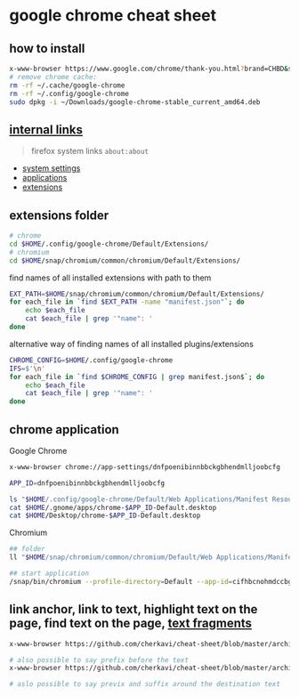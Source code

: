 # google chrome cheat sheet

## how to install 
```sh
x-www-browser https://www.google.com/chrome/thank-you.html?brand=CHBD&statcb=0&installdataindex=empty&defaultbrowser=0
# remove chrome cache: 
rm -rf ~/.cache/google-chrome
rm -rf ~/.config/google-chrome
sudo dpkg -i ~/Downloads/google-chrome-stable_current_amd64.deb
```

## [internal links](chrome://chrome-urls/)
> firefox system links `about:about`
* [system settings ](chrome://system/)  
* [applications](chrome://apps/)
* [extensions](chrome://extensions-internals/)

## extensions folder
```sh
# chrome
cd $HOME/.config/google-chrome/Default/Extensions/
# chromium
cd $HOME/snap/chromium/common/chromium/Default/Extensions/
```

find names of all installed extensions with path to them
```sh
EXT_PATH=$HOME/snap/chromium/common/chromium/Default/Extensions/
for each_file in `find $EXT_PATH -name "manifest.json"`; do
    echo $each_file
    cat $each_file | grep '"name": '
done
```

alternative way of finding names of all installed plugins/extensions
```sh
CHROME_CONFIG=$HOME/.config/google-chrome
IFS=$'\n'
for each_file in `find $CHROME_CONFIG | grep manifest.json$`; do
    echo $each_file
    cat $each_file | grep '"name": '
done
```
## chrome application 
Google Chrome
```sh
x-www-browser chrome://app-settings/dnfpoenibinnbbckgbhendmlljoobcfg

APP_ID=dnfpoenibinnbbckgbhendmlljoobcfg

ls "$HOME/.config/google-chrome/Default/Web Applications/Manifest Resources/$APP_ID"
cat $HOME/.gnome/apps/chrome-$APP_ID-Default.desktop
cat $HOME/Desktop/chrome-$APP_ID-Default.desktop
```

Chromium 
```sh
## folder
ll "$HOME/snap/chromium/common/chromium/Default/Web Applications/Manifest Resources/"

## start application
/snap/bin/chromium --profile-directory=Default --app-id=cifhbcnohmdccbgoicgdjpfamggdegmo
```

## link anchor, link to text, highlight text on the page, find text on the page, [text fragments](https://developer.mozilla.org/en-US/docs/Web/Text_fragments)
```sh
x-www-browser https://github.com/cherkavi/cheat-sheet/blob/master/architecture-cheat-sheet.md#:~:text=Architecture cheat sheet&text=Useful links

# also possible to say prefix before the text
x-www-browser https://github.com/cherkavi/cheat-sheet/blob/master/architecture-cheat-sheet.md#:~:text=Postponing,%20about

# aslo possible to say previx and suffix around the destination text

```

